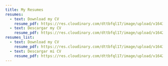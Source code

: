 ```yaml
---
title: My Resumes
resumes:
  - text: Download my CV
    resume_pdf: https://res.cloudinary.com/dttbfql17/image/upload/v1643066243/Ovidio-Perez-CV-English_psfhos.pdf
  - text: Descargar my CV
    resume_pdf: https://res.cloudinary.com/dttbfql17/image/upload/v1642888384/Ovidio-Perez-CV_oclaec.pdf
resumes_list:
  - text: Download my CV
    resume_pdf: https://res.cloudinary.com/dttbfql17/image/upload/v1643066243/Ovidio-Perez-CV-English_psfhos.pdf
  - text: Descargar mi CV
    resume_pdf: https://res.cloudinary.com/dttbfql17/image/upload/v1642888384/Ovidio-Perez-CV_oclaec.pdf
---
```

